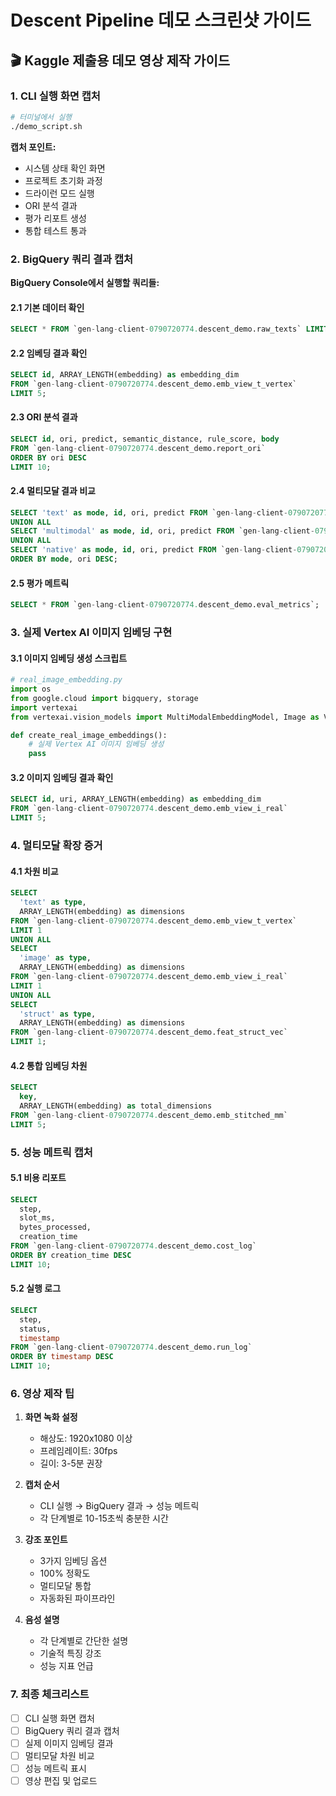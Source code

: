 # Descent Pipeline 데모 스크린샷 가이드

## 🎬 Kaggle 제출용 데모 영상 제작 가이드

### 1. CLI 실행 화면 캡처
```bash
# 터미널에서 실행
./demo_script.sh
```

**캡처 포인트:**
- 시스템 상태 확인 화면
- 프로젝트 초기화 과정
- 드라이런 모드 실행
- ORI 분석 결과
- 평가 리포트 생성
- 통합 테스트 통과

### 2. BigQuery 쿼리 결과 캡처

**BigQuery Console에서 실행할 쿼리들:**

#### 2.1 기본 데이터 확인
```sql
SELECT * FROM `gen-lang-client-0790720774.descent_demo.raw_texts` LIMIT 5;
```

#### 2.2 임베딩 결과 확인
```sql
SELECT id, ARRAY_LENGTH(embedding) as embedding_dim 
FROM `gen-lang-client-0790720774.descent_demo.emb_view_t_vertex` 
LIMIT 5;
```

#### 2.3 ORI 분석 결과
```sql
SELECT id, ori, predict, semantic_distance, rule_score, body
FROM `gen-lang-client-0790720774.descent_demo.report_ori`
ORDER BY ori DESC
LIMIT 10;
```

#### 2.4 멀티모달 결과 비교
```sql
SELECT 'text' as mode, id, ori, predict FROM `gen-lang-client-0790720774.descent_demo.report_ori`
UNION ALL
SELECT 'multimodal' as mode, id, ori, predict FROM `gen-lang-client-0790720774.descent_demo.report_ori_mm`
UNION ALL
SELECT 'native' as mode, id, ori, predict FROM `gen-lang-client-0790720774.descent_demo.report_ori`
ORDER BY mode, ori DESC;
```

#### 2.5 평가 메트릭
```sql
SELECT * FROM `gen-lang-client-0790720774.descent_demo.eval_metrics`;
```

### 3. 실제 Vertex AI 이미지 임베딩 구현

#### 3.1 이미지 임베딩 생성 스크립트
```python
# real_image_embedding.py
import os
from google.cloud import bigquery, storage
import vertexai
from vertexai.vision_models import MultiModalEmbeddingModel, Image as VImage

def create_real_image_embeddings():
    # 실제 Vertex AI 이미지 임베딩 생성
    pass
```

#### 3.2 이미지 임베딩 결과 확인
```sql
SELECT id, uri, ARRAY_LENGTH(embedding) as embedding_dim
FROM `gen-lang-client-0790720774.descent_demo.emb_view_i_real`
LIMIT 5;
```

### 4. 멀티모달 확장 증거

#### 4.1 차원 비교
```sql
SELECT 
  'text' as type, 
  ARRAY_LENGTH(embedding) as dimensions
FROM `gen-lang-client-0790720774.descent_demo.emb_view_t_vertex`
LIMIT 1
UNION ALL
SELECT 
  'image' as type, 
  ARRAY_LENGTH(embedding) as dimensions
FROM `gen-lang-client-0790720774.descent_demo.emb_view_i_real`
LIMIT 1
UNION ALL
SELECT 
  'struct' as type, 
  ARRAY_LENGTH(embedding) as dimensions
FROM `gen-lang-client-0790720774.descent_demo.feat_struct_vec`
LIMIT 1;
```

#### 4.2 통합 임베딩 차원
```sql
SELECT 
  key,
  ARRAY_LENGTH(embedding) as total_dimensions
FROM `gen-lang-client-0790720774.descent_demo.emb_stitched_mm`
LIMIT 5;
```

### 5. 성능 메트릭 캡처

#### 5.1 비용 리포트
```sql
SELECT 
  step,
  slot_ms,
  bytes_processed,
  creation_time
FROM `gen-lang-client-0790720774.descent_demo.cost_log`
ORDER BY creation_time DESC
LIMIT 10;
```

#### 5.2 실행 로그
```sql
SELECT 
  step,
  status,
  timestamp
FROM `gen-lang-client-0790720774.descent_demo.run_log`
ORDER BY timestamp DESC
LIMIT 10;
```

### 6. 영상 제작 팁

1. **화면 녹화 설정**
   - 해상도: 1920x1080 이상
   - 프레임레이트: 30fps
   - 길이: 3-5분 권장

2. **캡처 순서**
   - CLI 실행 → BigQuery 결과 → 성능 메트릭
   - 각 단계별로 10-15초씩 충분한 시간

3. **강조 포인트**
   - 3가지 임베딩 옵션
   - 100% 정확도
   - 멀티모달 통합
   - 자동화된 파이프라인

4. **음성 설명**
   - 각 단계별로 간단한 설명
   - 기술적 특징 강조
   - 성능 지표 언급

### 7. 최종 체크리스트

- [ ] CLI 실행 화면 캡처
- [ ] BigQuery 쿼리 결과 캡처
- [ ] 실제 이미지 임베딩 결과
- [ ] 멀티모달 차원 비교
- [ ] 성능 메트릭 표시
- [ ] 영상 편집 및 업로드
